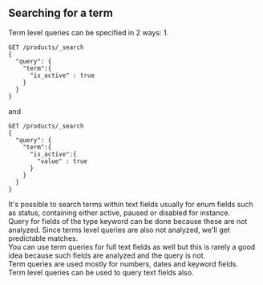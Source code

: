 ## Searching for a term

Term level queries can be specified in 2 ways:
1.
```
GET /products/_search
{
  "query": {
    "term":{
      "is_active" : true
    }
  }
}
```
and
```
GET /products/_search
{
  "query": {
    "term":{
      "is_active":{
        "value" : true
      }
    }
  }
}
```
It's possible to search terms within text fields usually for enum fields such as status, containing either active, paused or disabled for instance.<br>
Query for fields of the type keyword can be done because these are not analyzed. Since terms level queries are also not analyzed, we'll get predictable matches.<br>
You can use term queries for full text fields as well but this is rarely a good idea because such fields are analyzed and the query is not.<br>
Term queries are used mostly for numbers, dates and keyword fields.<br>
Term level queries can be used to query text fields also.